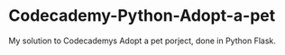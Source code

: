 # Codecademy-Python-Adopt-a-pet
My solution to Codecademys Adopt a pet porject, done in Python Flask. 
